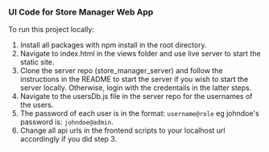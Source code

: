 ### UI Code for Store Manager Web App

To run this project locally:

1. Install all packages with npm install in the root directory.
2. Navigate to index.html in the views folder and use live server to start the static site.
3. Clone the server repo (store_manager_server) and follow the instructions in the README to start the server if you wish to start the server locally. Otherwise, login with the credentails in the latter steps.
4. Navigate to the usersDb.js file in the server repo for the usernames of the users.
5. The password of each user is in the format: `username@role` eg johndoe's password is: `johndoe@admin`.
6. Change all api urls in the frontend scripts to your localhost url accordingly if you did step 3.

